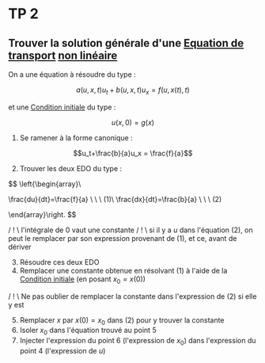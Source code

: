 # TP 2

## Trouver la solution générale d'une [Equation de transport](../Notion/Equation%20de%20transport.md) [non linéaire](../Notion/EDP.md)

On a une équation à résoudre du type :

$$a(u,x,t)u_t+b(u,x,t)u_x=f(u,x(t),t)$$

et une [Condition initiale](../Notion/Condition%20initiale.md) du type :

$$u(x,0)=g(x)$$

1. Se ramener à la forme canonique :

$$u_t+\frac{b}{a}u_x = \frac{f}{a}$$

2. Trouver les deux EDO du type :

$$
\left\{\begin{array}\

\frac{du}{dt}=\frac{f}{a} \ \ \ (1)\\
\frac{dx}{dt}=\frac{b}{a} \ \ \ (2)

\end{array}\right.
$$

/ ! \\ l'intégrale de $0$ vaut une constante
/ ! \\ si il y a $u$ dans l'équation $(2)$, on peut le remplacer par son expression provenant de $(1)$, et ce, avant de dériver

3. Résoudre ces deux EDO
4. Remplacer une constante obtenue en résolvant $(1)$ à l'aide de la [Condition initiale](../Notion/Condition%20initiale.md) (en posant $x_0=x(0)$)

/ !  \\ Ne pas oublier de remplacer la constante dans l'expression de $(2)$ si elle y est

5. Remplacer $x$ par $x(0) = x_0$ dans $(2)$ pour y trouver la constante
6. Isoler $x_0$ dans l'équation trouvé au point 5
7. Injecter l'expression du point 6 (l'expression de $x_0$) dans l'expression du point 4 (l'expression de $u$)